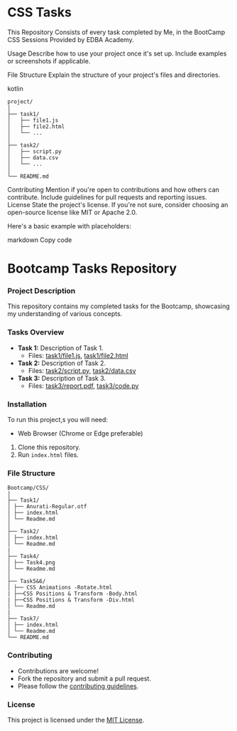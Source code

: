 # CSS Tasks
This Repository Consists of every task completed by Me, in the BootCamp CSS Sessions Provided by EDBA Academy.

Usage
Describe how to use your project once it's set up.
Include examples or screenshots if applicable.

File Structure
Explain the structure of your project's files and directories.

kotlin
```
project/
│
├── task1/
│   ├── file1.js
│   ├── file2.html
│   └── ...
│
├── task2/
│   ├── script.py
│   ├── data.csv
│   └── ...
│
└── README.md
```
Contributing
Mention if you're open to contributions and how others can contribute.
Include guidelines for pull requests and reporting issues.
License
State the project's license. If you're not sure, consider choosing an open-source license like MIT or Apache 2.0.

Here's a basic example with placeholders:

markdown
Copy code
# Bootcamp Tasks Repository

### Project Description
This repository contains my completed tasks for the Bootcamp, showcasing my understanding of various concepts.

### Tasks Overview
- **Task 1:** Description of Task 1.
  - Files: [task1/file1.js](task1/file1.js), [task1/file2.html](task1/file2.html)
- **Task 2:** Description of Task 2.
  - Files: [task2/script.py](task2/script.py), [task2/data.csv](task2/data.csv)
- **Task 3:** Description of Task 3.
  - Files: [task3/report.pdf](task3/report.pdf), [task3/code.py](task3/code.py)

### Installation
To run this project,s you will need:
- Web Browser (Chrome or Edge preferable)

1. Clone this repository.
2. Run `index.html` files.

### File Structure
```
Bootcamp/CSS/
│
├── Task1/
│ ├── Anurati-Regular.otf
│ ├── index.html
│ └── Readme.md
│
├── Task2/
│ ├── index.html
│ └── Readme.md
|
├── Task4/
│ ├── Task4.png
│ └── Readme.md
│
├── Task5&6/
│ ├── CSS Animations -Rotate.html
| ├──CSS Positions & Transform -Body.html
| ├──CSS Positions & Transform -Div.html
│ └── Readme.md
|
├── Task7/
│ ├── index.html
│ └── Readme.md
└── README.md
```

### Contributing
- Contributions are welcome!
- Fork the repository and submit a pull request.
- Please follow the [contributing guidelines](CONTRIBUTING.md).

### License
This project is licensed under the [MIT License](LICENSE).
